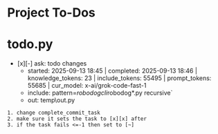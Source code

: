 # Project To-Dos


# todo.py
- [x][-] ask: todo changes
  - started: 2025-09-13 18:45 | completed: 2025-09-13 18:46 | knowledge_tokens: 23 | include_tokens: 55495 | prompt_tokens: 55685 | cur_model: x-ai/grok-code-fast-1
  - include: pattern=*robodogcli*robodog*.py  recursive`
  - out:  temp\out.py
```knowledge
1. change complete_commit_task
2. make sure it sets the task to [x][x] after 
3. if the task fails <=-1 then set to [~]
```

